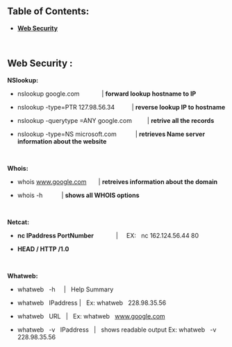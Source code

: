 
## Table of Contents:

- [__Web Security__](https://github.com/nairuzabulhul/RoadMap/blob/master/PTP/XXL_Commands.md#web-security-)



&nbsp;
&nbsp;
&nbsp;

## Web Security : 

__NSlookup:__
    
- nslookup google.com   &nbsp; &nbsp; &nbsp; &nbsp; &nbsp;  &nbsp;  |  __forward lookup hostname to IP__ 
		
		
- nslookup -type=PTR 127.98.56.34 &nbsp; &nbsp; &nbsp; &nbsp;&nbsp; |  __reverse lookup IP to hostname__  
			
			
- nslookup -querytype =ANY  google.com  &nbsp;  &nbsp; &nbsp; &nbsp; |  __retrive all the records__ 


- nslookup -type=NS microsoft.com &nbsp; &nbsp; &nbsp; &nbsp; &nbsp; | __retrieves Name server information about the website__   


&nbsp;
&nbsp;
&nbsp;

__Whois:__

- whois www.google.com  &nbsp; &nbsp; &nbsp; | __retreives information about the domain__

- whois -h  &nbsp; &nbsp; &nbsp; &nbsp; &nbsp; | __shows all WHOIS options__


&nbsp;
&nbsp;
&nbsp;

__Netcat:__

- __nc IPaddress  PortNumber__ &nbsp; &nbsp; &nbsp; &nbsp; &nbsp; &nbsp; |  &nbsp;  &nbsp; EX:  &nbsp; nc 162.124.56.44 80 

- __HEAD / HTTP /1.0__  


&nbsp;
&nbsp;
&nbsp;

__Whatweb:__

- whatweb &nbsp; -h  &nbsp; &nbsp; | &nbsp; Help Summary 

- whatweb &nbsp; IPaddress  | &nbsp; Ex: whatweb  &nbsp; 228.98.35.56

- whatweb &nbsp; URL &nbsp; |  &nbsp; Ex: whatweb  &nbsp;  www.google.com

- whatweb &nbsp; -v  &nbsp; IPaddress  &nbsp; |  &nbsp; shows readable output Ex: whatweb  &nbsp; -v  &nbsp; 228.98.35.56



&nbsp;
&nbsp;
&nbsp;
----------------------------------------------------------------------------------------------------------------------------------------
